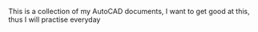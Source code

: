 This is a collection of my AutoCAD documents, I want to get good at this, thus I will practise everyday
